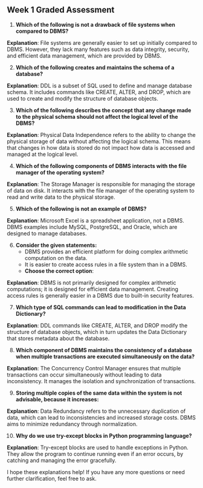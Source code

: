 ## Week 1 Graded Assessment

1. **Which of the following is not a drawback of file systems when compared to DBMS?**

**Explanation**: File systems are generally easier to set up initially compared to DBMS. However, they lack many features such as data integrity, security, and efficient data management, which are provided by DBMS.

2. **Which of the following creates and maintains the schema of a database?**

**Explanation**: DDL is a subset of SQL used to define and manage database schema. It includes commands like CREATE, ALTER, and DROP, which are used to create and modify the structure of database objects.

3. **Which of the following describes the concept that any change made to the physical schema should not affect the logical level of the DBMS?**

**Explanation**: Physical Data Independence refers to the ability to change the physical storage of data without affecting the logical schema. This means that changes in how data is stored do not impact how data is accessed and managed at the logical level.

4. **Which of the following components of DBMS interacts with the file manager of the operating system?**

**Explanation**: The Storage Manager is responsible for managing the storage of data on disk. It interacts with the file manager of the operating system to read and write data to the physical storage.

5. **Which of the following is not an example of DBMS?**

**Explanation**: Microsoft Excel is a spreadsheet application, not a DBMS. DBMS examples include MySQL, PostgreSQL, and Oracle, which are designed to manage databases.

6. **Consider the given statements:**
   - DBMS provides an efficient platform for doing complex arithmetic computation on the data.
   - It is easier to create access rules in a file system than in a DBMS.
   - **Choose the correct option**: 

**Explanation**: DBMS is not primarily designed for complex arithmetic computations; it is designed for efficient data management. Creating access rules is generally easier in a DBMS due to built-in security features.

7. **Which type of SQL commands can lead to modification in the Data Dictionary?**

**Explanation**: DDL commands like CREATE, ALTER, and DROP modify the structure of database objects, which in turn updates the Data Dictionary that stores metadata about the database.

8. **Which component of DBMS maintains the consistency of a database when multiple transactions are executed simultaneously on the data?**

**Explanation**: The Concurrency Control Manager ensures that multiple transactions can occur simultaneously without leading to data inconsistency. It manages the isolation and synchronization of transactions.

9. **Storing multiple copies of the same data within the system is not advisable, because it increases:**

**Explanation**: Data Redundancy refers to the unnecessary duplication of data, which can lead to inconsistencies and increased storage costs. DBMS aims to minimize redundancy through normalization.

10. **Why do we use try-except blocks in Python programming language?**

**Explanation**: Try-except blocks are used to handle exceptions in Python. They allow the program to continue running even if an error occurs, by catching and managing the error gracefully.

I hope these explanations help! If you have any more questions or need further clarification, feel free to ask.

